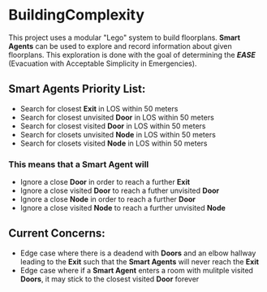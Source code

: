 # BuildingComplexity

This project uses a modular "Lego" system to build floorplans.
**Smart Agents** can be used to explore and record information about given floorplans.
This exploration is done with the goal of determining the ***EASE*** (Evacuation with Acceptable Simplicity in Emergencies).

## **Smart Agents** Priority List: 
- Search for closest **Exit** in LOS within 50 meters
- Search for closest unvisited **Door** in LOS within 50 meters
- Search for closest visited **Door** in LOS within 50 meters
- Search for closets unvisited **Node** in LOS within 50 meters
- Search for closets visited **Node** in LOS within 50 meters
### This means that a **Smart Agent** will 
- Ignore a close **Door** in order to reach a further **Exit**
- Ignore a close visited **Door** to reach a futher unvisited **Door**
- Ignore a close **Node** in order to reach a further **Door**
- Ignore a close visited **Node** to reach a further unvisited **Node**

## Current Concerns:
- Edge case where there is a deadend with **Doors** and an elbow hallway leading to the **Exit** such that the **Smart Agents** will never reach the **Exit**
- Edge case where if a **Smart Agent** enters a room with mulitple visited **Doors**, it may stick to the closest visited **Door** forever